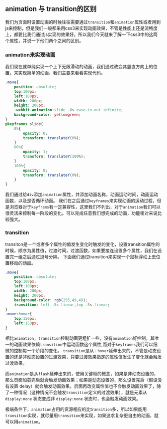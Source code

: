 
## animation 与 transition的区别

我们为页面时设置动画的时候往往需要通过`transition`和`animation`属性或者用到js来控制，但是我们一般都采用css3来实现动画效果，不管是性能上还是流畅度上，都要比我们通过js实现的效果好。所以我们今天就来了解一下css3中的这两个属性，并说一下他们两个之间的区别。

### animation来实现动画

我们现在就单纯实现一个上下无限滑动的动画，我们通过改变其竖直方向上的位置，来实现简单的动画，我们主要来看看实现代码。

```css
.move{
    position: absolute;
    top:100px;
    left:100px;
    width: 200px;
    height: 200px;
    -webkit-animation:slide .8s ease-in-out infinite;
    background-color: yellowgreen;
}
@keyframes slide{
    0%{
        opacity: 0;
        transform: translateY(0%);
    }
    66%{
        opacity: 1;
        transform: translateY(100%);
    }
    100%{
        opacity: 0;
        transform: translateY(0%);
    }
}
```

我们通过给`div`添加`animation`属性，并添加动画名称，动画运动时间，动画运动函数，以及是否循环动画。
我们在之后通过`keyframes`来实现动画的运动过程，但是浏览器对于`keyframs`有一定兼容性，这里我们不列出，对于`animation`我们可以很灵活来控制每一阶段的变化。可以完成任意我们想完成的动画，功能相对来说比较强大。

### transition 

transiton是一个或者多个属性的值发生变化时触发的变化，设置transition属性的时候，顺序为属性值，过渡时间，过渡函数，如果要接连设置多个属性，我们在设置完一组之后通过逗号分隔。
下面我们通过transition来实现一个鼠标浮动上去位置移动的动画。

```css
.move{
    position: absolute;
    top:100px;
    left:100px;
    width: 200px;
    height: 200px;
    background-color: rgb(255,49,49);
    transition: left .5s linear,top .5s linear;
}
.move:hover{
    top:150px;
    left:150px;
}

```

相比`animation`，`transition`控制动画更粗犷一些，没有`animation`好控制，其唯一的动画效果依赖`transition`中运动函数这个属性,而对于`keyframes`我们可以细微的控制每一个阶段的变化。
`transition`是从`：hover`延伸出来的，不管是动态设置的还是非动态设置的过渡效果，只要过渡效果指定的属性值发生了变化就会触发过渡效果。

而`animation`是从`flash`延伸出来的，使用关键帧的概念，如果是非动态设置的，那么页面加载完后就会触发动画效果；如果是动态设置的，那么设置完后（假设没有设置 delay）就会触发动画效果。后面再改变属性值也不会触发动画效果了，除了一种情况（这种情况不会触发`transition`定义的过渡效果），就是元素从 `display:none` 状态变成非 `display:none` 状态时，也会触发动画效果。

极端条件下，`animation`占用的资源相应的比t`ransition`多，所以如果能用`transition`实现，就尽量用`transition`来实现，如果追求复杂更自由的动画，就可以用`animation`。